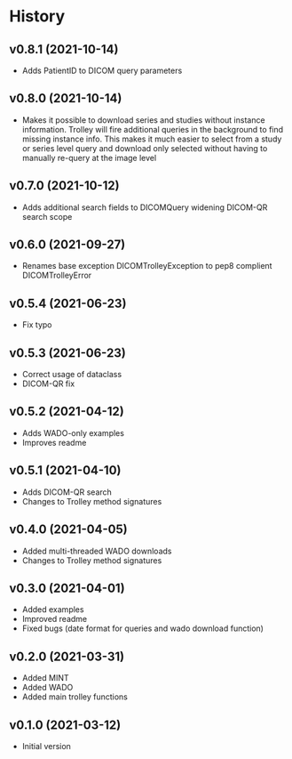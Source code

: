 # History

## v0.8.1 (2021-10-14)
* Adds PatientID to DICOM query parameters

## v0.8.0 (2021-10-14)

* Makes it possible to download series and studies without instance information. 
  Trolley will fire additional queries in the background to find missing instance info.
  This makes it much easier to select from a study or series level query and download only 
  selected without having to manually re-query at the image level

## v0.7.0 (2021-10-12)

* Adds additional search fields to DICOMQuery widening DICOM-QR search scope

## v0.6.0 (2021-09-27)

* Renames base exception DICOMTrolleyException to pep8 complient DICOMTrolleyError

## v0.5.4 (2021-06-23)

* Fix typo

## v0.5.3 (2021-06-23)

* Correct usage of dataclass
* DICOM-QR fix

## v0.5.2 (2021-04-12)

* Adds WADO-only examples 
* Improves readme

## v0.5.1 (2021-04-10)

* Adds DICOM-QR search
* Changes to Trolley method signatures

## v0.4.0 (2021-04-05)

* Added multi-threaded WADO downloads 
* Changes to Trolley method signatures


## v0.3.0 (2021-04-01)

* Added examples
* Improved readme
* Fixed bugs (date format for queries and wado download function) 


## v0.2.0 (2021-03-31)

* Added MINT 
* Added WADO 
* Added main trolley functions

## v0.1.0 (2021-03-12)

* Initial version